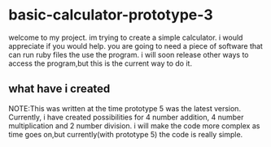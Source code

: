 # basic-calculator-prototype-3
welcome to my project. im trying to create a simple calculator. i would appreciate if you would help. you are going to need a piece of software that can run ruby files the use the program.
i will soon release other ways to access the program,but this is the current way to do it.
## what have i created
NOTE:This was written at the time prototype 5 was the latest version.
Currently, i have created possibilities for 4 number addition, 4 number multiplication and 2 number division. i will make the code more complex as time goes on,but currently(with prototype 5)
the code is really simple.

